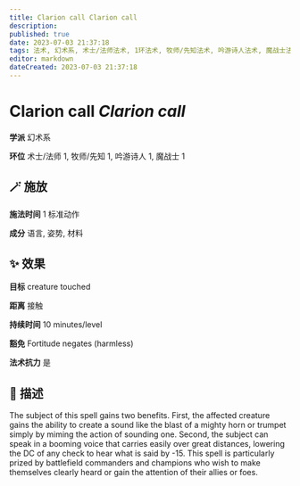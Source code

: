 ```yaml
---
title: Clarion call Clarion call
description: 
published: true
date: 2023-07-03 21:37:18
tags: 法术, 幻术系, 术士/法师法术, 1环法术, 牧师/先知法术, 吟游诗人法术, 魔战士法术
editor: markdown
dateCreated: 2023-07-03 21:37:18
---
```


# **Clarion call** *Clarion call*

**学派** 幻术系 

**环位** 术士/法师 1, 牧师/先知 1, 吟游诗人 1, 魔战士 1

## 🪄 施放

**施法时间** 1 标准动作

**成分** 语言, 姿势, 材料

## ✨ 效果 

**目标** creature touched 

**距离** 接触  

**持续时间** 10 minutes/level 

**豁免** Fortitude negates (harmless)

**法术抗力** 是

## 📖 描述

The subject of this spell gains two benefits. First, the affected creature gains the ability to create a sound like the blast of a mighty horn or trumpet simply by miming the action of sounding one. Second, the subject can speak in a booming voice that carries easily over great distances, lowering the DC of any check to hear what is said by -15. This spell is particularly prized by battlefield commanders and champions who wish to make themselves clearly heard or gain the attention of their allies or foes.
    
